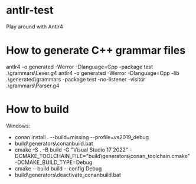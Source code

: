 # antlr-test
Play around with Antlr4

# How to generate C++ grammar files
antlr4 -o generated -Werror -Dlanguage=Cpp -package test .\grammars\Lexer.g4
antlr4 -o generated -Werror -Dlanguage=Cpp -lib .\generated\grammars -package test -no-listener -visitor .\grammars\Parser.g4

# How to build
Windows:

- conan install . --build=missing --profile=vs2019_debug
- build\generators\conanbuild.bat
- cmake -S . -B build -G "Visual Studio 17 2022" -DCMAKE_TOOLCHAIN_FILE="build\generators\conan_toolchain.cmake" -DCMAKE_BUILD_TYPE=Debug
- cmake --build build --config Debug
- build\generators\deactivate_conanbuild.bat
